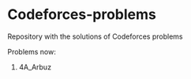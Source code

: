 # Codeforces-problems
Repository with the solutions of Codeforces problems

Problems now:
1. 4A_Arbuz
